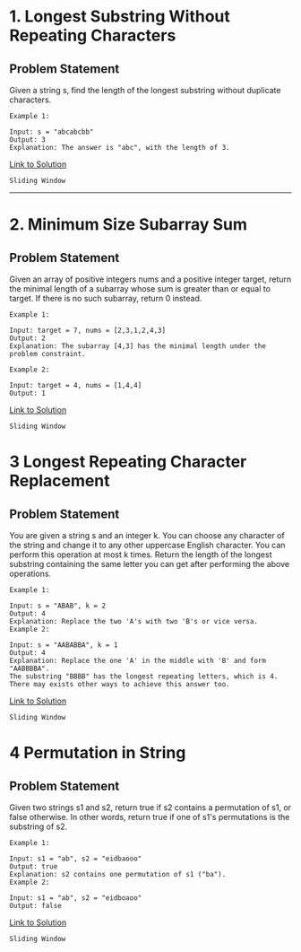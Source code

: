 # 1.  Longest Substring Without Repeating Characters
## Problem Statement

Given a string s, find the length of the longest substring without duplicate characters.

```
Example 1:

Input: s = "abcabcbb"
Output: 3
Explanation: The answer is "abc", with the length of 3.
```

[Link to Solution](src/LengthOfLongestSubstring.java)

`Sliding Window`

---
# 2.  Minimum Size Subarray Sum
## Problem Statement

Given an array of positive integers nums and a positive integer target, return the minimal length of a subarray whose sum is greater than or equal to target. 
If there is no such subarray, return 0 instead.
```
Example 1:

Input: target = 7, nums = [2,3,1,2,4,3]
Output: 2
Explanation: The subarray [4,3] has the minimal length under the problem constraint.

Example 2:

Input: target = 4, nums = [1,4,4]
Output: 1
```
[Link to Solution](src/MinSubArrayLength.java)

`Sliding Window`

# 3 Longest Repeating Character Replacement
## Problem Statement
You are given a string s and an integer k. 
You can choose any character of the string and change it to any other uppercase English character. 
You can perform this operation at most k times.
Return the length of the longest substring containing the same letter you can get after performing the above operations.

```
Example 1:

Input: s = "ABAB", k = 2
Output: 4
Explanation: Replace the two 'A's with two 'B's or vice versa.
Example 2:

Input: s = "AABABBA", k = 1
Output: 4
Explanation: Replace the one 'A' in the middle with 'B' and form "AABBBBA".
The substring "BBBB" has the longest repeating letters, which is 4.
There may exists other ways to achieve this answer too.
```

[Link to Solution](src/LongestRepeatingCharReplacement.java)

`Sliding Window`

# 4 Permutation in String
## Problem Statement
Given two strings s1 and s2, return true if s2 contains a permutation of s1, or false otherwise.
In other words, return true if one of s1's permutations is the substring of s2.

```
Example 1:

Input: s1 = "ab", s2 = "eidbaooo"
Output: true
Explanation: s2 contains one permutation of s1 ("ba").
Example 2:

Input: s1 = "ab", s2 = "eidboaoo"
Output: false
```

[Link to Solution](src/PermutationInString.java)

`Sliding Window`